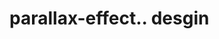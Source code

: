 # parallax-effect.. desgin                                                                                                                                                                               
